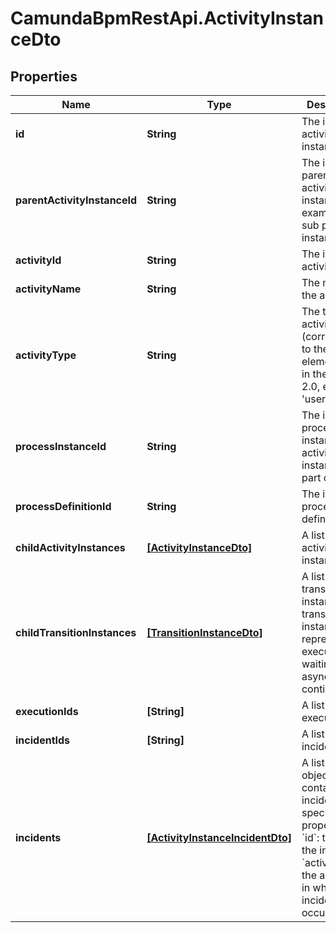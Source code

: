 # CamundaBpmRestApi.ActivityInstanceDto

## Properties

Name | Type | Description | Notes
------------ | ------------- | ------------- | -------------
**id** | **String** | The id of the activity instance. | [optional] 
**parentActivityInstanceId** | **String** | The id of the parent activity instance, for example a sub process instance. | [optional] 
**activityId** | **String** | The id of the activity. | [optional] 
**activityName** | **String** | The name of the activity | [optional] 
**activityType** | **String** | The type of activity (corresponds to the XML element name in the BPMN 2.0, e.g., &#39;userTask&#39;) | [optional] 
**processInstanceId** | **String** | The id of the process instance this activity instance is part of. | [optional] 
**processDefinitionId** | **String** | The id of the process definition. | [optional] 
**childActivityInstances** | [**[ActivityInstanceDto]**](ActivityInstanceDto.md) | A list of child activity instances. | [optional] 
**childTransitionInstances** | [**[TransitionInstanceDto]**](TransitionInstanceDto.md) | A list of child transition instances. A transition instance represents an execution waiting in an asynchronous continuation. | [optional] 
**executionIds** | **[String]** | A list of execution ids. | [optional] 
**incidentIds** | **[String]** | A list of incident ids. | [optional] 
**incidents** | [**[ActivityInstanceIncidentDto]**](ActivityInstanceIncidentDto.md) | A list of JSON objects containing incident specific properties: * &#x60;id&#x60;: the id of the incident * &#x60;activityId&#x60;: the activity id in which the incident occurred | [optional] 



